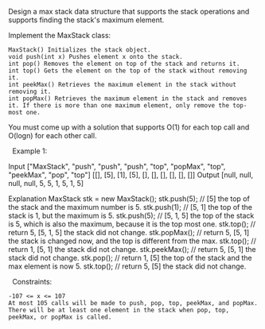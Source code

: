 Design a max stack data structure that supports the stack operations and supports finding the stack's maximum element.

Implement the MaxStack class:


	MaxStack() Initializes the stack object.
	void push(int x) Pushes element x onto the stack.
	int pop() Removes the element on top of the stack and returns it.
	int top() Gets the element on the top of the stack without removing it.
	int peekMax() Retrieves the maximum element in the stack without removing it.
	int popMax() Retrieves the maximum element in the stack and removes it. If there is more than one maximum element, only remove the top-most one.


You must come up with a solution that supports O(1) for each top call and O(logn) for each other call.

 
Example 1:

Input
["MaxStack", "push", "push", "push", "top", "popMax", "top", "peekMax", "pop", "top"]
[[], [5], [1], [5], [], [], [], [], [], []]
Output
[null, null, null, null, 5, 5, 1, 5, 1, 5]

Explanation
MaxStack stk = new MaxStack();
stk.push(5);   // [5] the top of the stack and the maximum number is 5.
stk.push(1);   // [5, 1] the top of the stack is 1, but the maximum is 5.
stk.push(5);   // [5, 1, 5] the top of the stack is 5, which is also the maximum, because it is the top most one.
stk.top();     // return 5, [5, 1, 5] the stack did not change.
stk.popMax();  // return 5, [5, 1] the stack is changed now, and the top is different from the max.
stk.top();     // return 1, [5, 1] the stack did not change.
stk.peekMax(); // return 5, [5, 1] the stack did not change.
stk.pop();     // return 1, [5] the top of the stack and the max element is now 5.
stk.top();     // return 5, [5] the stack did not change.


 
Constraints:


	-107 <= x <= 107
	At most 105 calls will be made to push, pop, top, peekMax, and popMax.
	There will be at least one element in the stack when pop, top, peekMax, or popMax is called.

